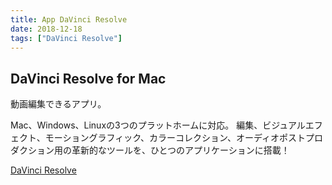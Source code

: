 ```yaml
---
title: App DaVinci Resolve
date: 2018-12-18
tags: ["DaVinci Resolve"]
---
```


## DaVinci Resolve for Mac
動画編集できるアプリ。
<!--more-->
Mac、Windows、Linuxの3つのプラットホームに対応。
編集、ビジュアルエフェクト、モーショングラフィック、カラーコレクション、オーディオポストプロダクション用の革新的なツールを、ひとつのアプリケーションに搭載！

[DaVinci Resolve](https://www.blackmagicdesign.com/jp/products/davinciresolve/)
